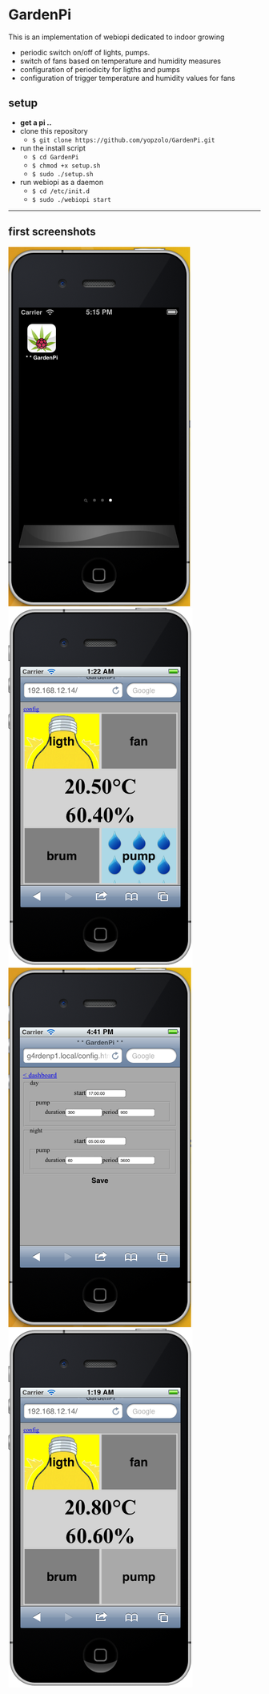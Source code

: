 # GardenPi

This is an implementation of webiopi dedicated to indoor growing

* periodic switch on/off of lights, pumps.
* switch of fans based on temperature and humidity measures
* configuration of periodicity for ligths and pumps
* configuration of trigger temperature and humidity values for fans

## setup

* **get a pi ..**
* clone this repository
   * `$ git clone https://github.com/yopzolo/GardenPi.git`
* run the install script
   * `$ cd GardenPi`
   * `$ chmod +x setup.sh`
   * `$ sudo ./setup.sh`
* run webiopi as a daemon
   * `$ cd /etc/init.d`
   * `$ sudo ./webiopi start`

---

## first screenshots

![Icon](screens/Iphone_dash.png)
![ligth On](screens/Dashboard_ON.png)
![Config](screens/Settings.png)
![ligth Off](screens/Dashboard_OFF.png)

